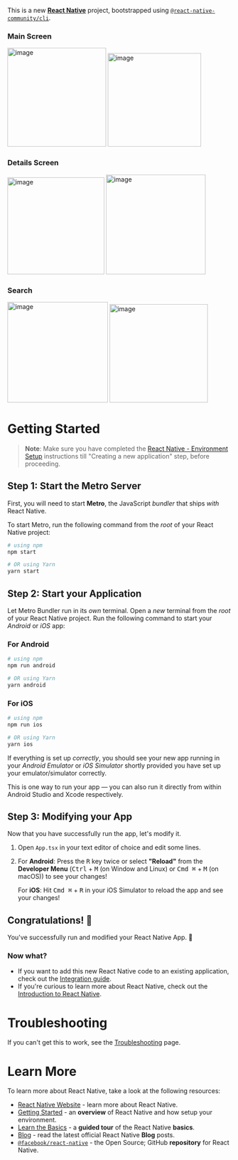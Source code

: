 This is a new [**React Native**](https://reactnative.dev) project, bootstrapped using [`@react-native-community/cli`](https://github.com/react-native-community/cli).

### Main Screen
<img width="222" alt="image" src="https://github.com/yosoyafa/pokedex/assets/19701443/a60f9ee8-c244-4cb4-8722-b2bacc7f073d" description="iOS">
<img width="210" alt="image" src="https://github.com/yosoyafa/pokedex/assets/19701443/4ff254ad-c5a4-4672-9b30-6fa09c156590" caption="Android">

### Details Screen
<img width="218" alt="image" src="https://github.com/yosoyafa/pokedex/assets/19701443/ac30a503-505c-4830-a6c7-c1583f298136" caption="iOS">
<img width="224" alt="image" src="https://github.com/yosoyafa/pokedex/assets/19701443/7303dbee-62f5-4827-a7e1-568477a8cc04" caption="Android">

### Search
<img width="226" alt="image" src="https://github.com/yosoyafa/pokedex/assets/19701443/99638269-0ea3-48ab-9e8a-4816cca91b61" caption="by number">
<img width="221" alt="image" src="https://github.com/yosoyafa/pokedex/assets/19701443/2e3dcb8b-d0fc-438d-89e4-773346894561" caption="by name">


# Getting Started

>**Note**: Make sure you have completed the [React Native - Environment Setup](https://reactnative.dev/docs/environment-setup) instructions till "Creating a new application" step, before proceeding.

## Step 1: Start the Metro Server

First, you will need to start **Metro**, the JavaScript _bundler_ that ships _with_ React Native.

To start Metro, run the following command from the _root_ of your React Native project:

```bash
# using npm
npm start

# OR using Yarn
yarn start
```

## Step 2: Start your Application

Let Metro Bundler run in its _own_ terminal. Open a _new_ terminal from the _root_ of your React Native project. Run the following command to start your _Android_ or _iOS_ app:

### For Android

```bash
# using npm
npm run android

# OR using Yarn
yarn android
```

### For iOS

```bash
# using npm
npm run ios

# OR using Yarn
yarn ios
```

If everything is set up _correctly_, you should see your new app running in your _Android Emulator_ or _iOS Simulator_ shortly provided you have set up your emulator/simulator correctly.

This is one way to run your app — you can also run it directly from within Android Studio and Xcode respectively.

## Step 3: Modifying your App

Now that you have successfully run the app, let's modify it.

1. Open `App.tsx` in your text editor of choice and edit some lines.
2. For **Android**: Press the <kbd>R</kbd> key twice or select **"Reload"** from the **Developer Menu** (<kbd>Ctrl</kbd> + <kbd>M</kbd> (on Window and Linux) or <kbd>Cmd ⌘</kbd> + <kbd>M</kbd> (on macOS)) to see your changes!

   For **iOS**: Hit <kbd>Cmd ⌘</kbd> + <kbd>R</kbd> in your iOS Simulator to reload the app and see your changes!

## Congratulations! :tada:

You've successfully run and modified your React Native App. :partying_face:

### Now what?

- If you want to add this new React Native code to an existing application, check out the [Integration guide](https://reactnative.dev/docs/integration-with-existing-apps).
- If you're curious to learn more about React Native, check out the [Introduction to React Native](https://reactnative.dev/docs/getting-started).

# Troubleshooting

If you can't get this to work, see the [Troubleshooting](https://reactnative.dev/docs/troubleshooting) page.

# Learn More

To learn more about React Native, take a look at the following resources:

- [React Native Website](https://reactnative.dev) - learn more about React Native.
- [Getting Started](https://reactnative.dev/docs/environment-setup) - an **overview** of React Native and how setup your environment.
- [Learn the Basics](https://reactnative.dev/docs/getting-started) - a **guided tour** of the React Native **basics**.
- [Blog](https://reactnative.dev/blog) - read the latest official React Native **Blog** posts.
- [`@facebook/react-native`](https://github.com/facebook/react-native) - the Open Source; GitHub **repository** for React Native.
